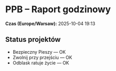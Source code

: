 # PPB – Raport godzinowy
**Czas (Europe/Warsaw):** 2025-10-04 19:13

## Status projektów
- Bezpieczny Pieszy — OK
- Zwolnij przy przejściu — OK
- Odblask ratuje życie — OK

